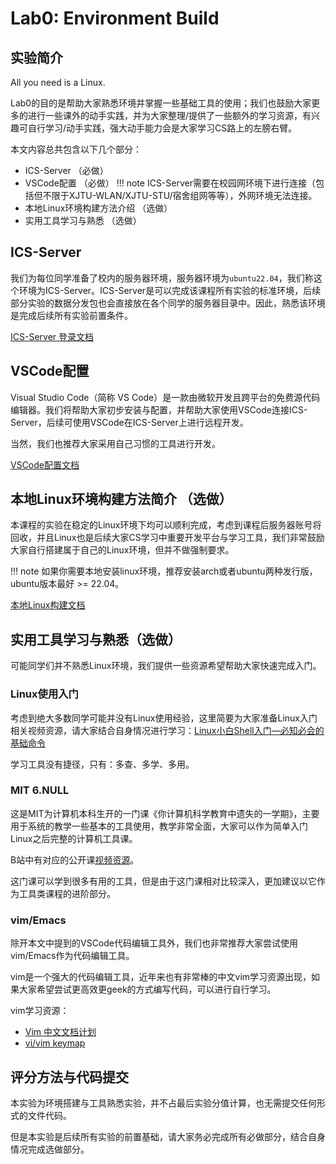 # Lab0: Environment Build

## 实验简介
All you need is a Linux.

Lab0的目的是帮助大家熟悉环境并掌握一些基础工具的使用；我们也鼓励大家更多的进行一些课外的动手实践，并为大家整理/提供了一些额外的学习资源，有兴趣可自行学习/动手实践，强大动手能力会是大家学习CS路上的左膀右臂。

本文内容总共包含以下几个部分：

- ICS-Server （必做）
- VSCode配置 （必做）
!!! note
    ICS-Server需要在校园网环境下进行连接（包括但不限于XJTU-WLAN/XJTU-STU/宿舍组网等等），外网环境无法连接。
- 本地Linux环境构建方法介绍 （选做）
- 实用工具学习与熟悉 （选做）

## ICS-Server
我们为每位同学准备了校内的服务器环境，服务器环境为`ubuntu22.04`，我们称这个环境为ICS-Server。ICS-Server是可以完成该课程所有实验的标准环境，后续部分实验的数据分发包也会直接放在各个同学的服务器目录中。因此，熟悉该环境是完成后续所有实验前置条件。

[ICS-Server 登录文档](../resources/ICS-Server.md)

## VSCode配置
Visual Studio Code（简称 VS Code）是一款由微软开发且跨平台的免费源代码编辑器。我们将帮助大家初步安装与配置，并帮助大家使用VSCode连接ICS-Server，后续可使用VSCode在ICS-Server上进行远程开发。

当然，我们也推荐大家采用自己习惯的工具进行开发。

[VSCode配置文档](../resources/VScodeRemote-SSH.md)

## 本地Linux环境构建方法简介 （选做）
本课程的实验在稳定的Linux环境下均可以顺利完成，考虑到课程后服务器账号将回收，并且Linux也是后续大家CS学习中重要开发平台与学习工具，我们非常鼓励大家自行搭建属于自己的Linux环境，但并不做强制要求。

!!! note
    如果你需要本地安装linux环境，推荐安装arch或者ubuntu两种发行版，ubuntu版本最好 >= 22.04。

[本地Linux构建文档](../resources/LinuxInstallation.md)

## 实用工具学习与熟悉（选做）
可能同学们并不熟悉Linux环境，我们提供一些资源希望帮助大家快速完成入门。

### Linux使用入门
考虑到绝大多数同学可能并没有Linux使用经验，这里简要为大家准备Linux入门相关视频资源，请大家结合自身情况进行学习：[Linux小白Shell入门—必知必会的基础命令](https://www.bilibili.com/video/BV1sK4y1b7NP/?spm_id_from=333.337.search-card.all.click&vd_source=f03c62aca712083bc8b849d1d0e7cdb5)

学习工具没有捷径，只有：多查、多学、多用。

### MIT 6.NULL
这是MIT为计算机本科生开的一门课《你计算机科学教育中遗失的一学期》，主要用于系统的教学一些基本的工具使用，教学非常全面，大家可以作为简单入门Linux之后完整的计算机工具课。

B站中有对应的公开课[视频资源](https://www.bilibili.com/video/BV14E411J7n2/?spm_id_from=333.337.search-card.all.click&vd_source=f03c62aca712083bc8b849d1d0e7cdb5)。

这门课可以学到很多有用的工具，但是由于这门课相对比较深入，更加建议以它作为工具类课程的进阶部分。

### vim/Emacs
除开本文中提到的VSCode代码编辑工具外，我们也非常推荐大家尝试使用vim/Emacs作为代码编辑工具。

vim是一个强大的代码编辑工具，近年来也有非常棒的中文vim学习资源出现，如果大家希望尝试更高效更geek的方式编写代码，可以进行自行学习。

vim学习资源：

- [Vim 中文文档计划](https://github.com/yianwillis/vimcdoc)
- [vi/vim keymap](../resources/quickreference.md)

## 评分方法与代码提交
本实验为环境搭建与工具熟悉实验，并不占最后实验分值计算，也无需提交任何形式的文件代码。

但是本实验是后续所有实验的前置基础，请大家务必完成所有必做部分，结合自身情况完成选做部分。
